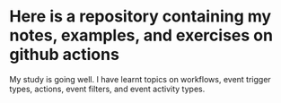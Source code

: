 # Here is a repository containing my notes, examples, and exercises on github actions

My study is going well. I have learnt topics on workflows, event trigger types, actions, event filters, and event activity types.
